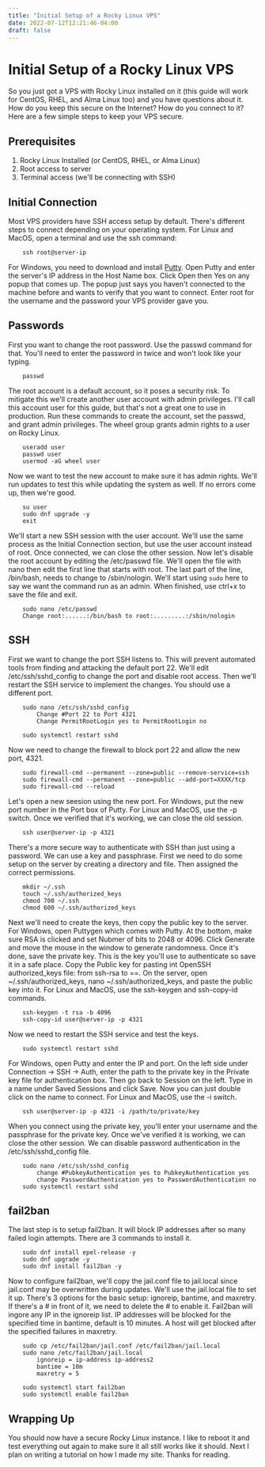 ```yaml
---
title: "Initial Setup of a Rocky Linux VPS"
date: 2022-07-12T12:21:46-04:00
draft: false
---
```


# Initial Setup of a Rocky Linux VPS

So you just got a VPS with Rocky Linux installed on it (this guide will work for CentOS, RHEL, and Alma Linux too) and you have questions about it. How do you keep this secure on the Internet? How do you connect to it? Here are a few simple steps to keep your VPS secure.

## Prerequisites

1. Rocky Linux Installed (or CentOS, RHEL, or Alma Linux)
2. Root access to server
3. Terminal access (we'll be connecting with SSH)

## Initial Connection

Most VPS providers have SSH access setup by default. There's different steps to connect depending on your operating system. For Linux and MacOS, open a terminal and use the ssh command:
```commandline
    ssh root@server-ip
```
For Windows, you need to download and install [Putty](https://the.earth.li/~sgtatham/putty/latest/w64/putty-64bit-0.77-installer.msi). Open Putty and enter the server's IP address in the Host Name box. Click Open then Yes on any popup that comes up. The popup just says you haven't connected to the machine before and wants to verify that you want to connect. Enter root for the username and the password your VPS provider gave you.

## Passwords

First you want to change the root password. Use the passwd command for that. You'll need to enter the password in twice and won't look like your typing.
```commandline
    passwd
```
The root account is a default account, so it poses a security risk. To mitigate this we'll create another user account with admin privileges. I'll call this account user for this guide, but that's not a great one to use in production. Run these commands to create the account, set the passwd, and grant admin privileges. The wheel group grants admin rights to a user on Rocky Linux.
```commandline
    useradd user
    passwd user
    usermod -aG wheel user
```
Now we want to test the new account to make sure it has admin rights. We'll run updates to test this while updating the system as well. If no errors come up, then we're good.
```commandline
    su user
    sudo dnf upgrade -y
    exit
```
We'll start a new SSH session with the user account. We'll use the same process as the Initial Connection section, but use the user account instead of root. Once connected, we can close the other session. Now let's disable the root account by editing the /etc/passwd file. We'll open the file with nano then edit the first line that starts with root. The last part of the line, /bin/bash, needs to change to /sbin/nologin. We'll start using ```sudo``` here to say we want the command run as an admin. When finished, use ctrl+x to save the file and exit.
```commandline
    sudo nano /etc/passwd
    Change root:......:/bin/bash to root:.........:/sbin/nologin
```

## SSH

First we want to change the port SSH listens to. This will prevent automated tools from finding and attacking the default port 22. We'll edit /etc/ssh/sshd_config to change the port and disable root access. Then we'll restart the SSH service to implement the changes. You should use a different port.
```commandline
    sudo nano /etc/ssh/sshd_config
        Change #Port 22 to Port 4321
        Change PermitRootLogin yes to PermitRootLogin no
    
    sudo systemctl restart sshd
```
Now we need to change the firewall to block port 22 and allow the new port, 4321.
```commandline
    sudo firewall-cmd --permanent --zone=public --remove-service=ssh
    sudo firewall-cmd --permanent --zone=public --add-port=XXXX/tcp
    sudo firewall-cmd --reload
```
Let's open a new seesion using the new port. For Windows, put the new port number in the Port box of Putty. For Linux and MacOS, use the -p switch. Once we verified that it's working, we can close the old session.
```commandline
    ssh user@server-ip -p 4321
```
There's a more secure way to authenticate with SSH than just using a password. We can use a key and passphrase. First we need to do some setup on the server by creating a directory and file. Then assigned the correct permissions.
```commandline
    mkdir ~/.ssh
    touch ~/.ssh/authorized_keys
    chmod 700 ~/.ssh
    chmod 600 ~/.ssh/authorized_keys
```
Next we'll need to create the keys, then copy the public key to the server. For Windows, open Puttygen which comes with Putty. At the bottom, make sure RSA is clicked and set Nubmer of bits to 2048 or 4096. Click Generate and move the mouse in the window to generate randomness. Once it's done, save the private key. This is the key you'll use to authenticate so save it in a safe place. Copy the Public key for pasting int OpenSSH authorized_keys file: from ssh-rsa to ==. On the server, open ~/.ssh/authorized_keys, nano ~/.ssh/authorized_keys, and paste the public key into it. For Linux and MacOS, use the ssh-keygen and ssh-copy-id commands.
```commandline
    ssh-keygen -t rsa -b 4096
    ssh-copy-id user@server-ip -p 4321
```
Now we need to restart the SSH service and test the keys.
```commandline
    sudo systemctl restart sshd
```
For Windows, open Putty and enter the IP and port. On the left side under Connection -> SSH -> Auth, enter the path to the private key in the Private key file for authentication box. Then go back to Session on the left. Type in a name under Saved Sessions and click Save. Now you can just double click on the name to connect. For Linux and MacOS, use the -i switch.
```commandline
    ssh user@server-ip -p 4321 -i /path/to/private/key
```
When you connect using the private key, you'll enter your username and the passphrase for the private key. Once we've verified it is working, we can close the other session. We can disable password authentication in the /etc/ssh/sshd_config file.
```commandline
    sudo nano /etc/ssh/sshd_config
        change #PubkeyAuthentication yes to PubkeyAuthentication yes
        change PasswordAuthentication yes to PasswordAuthentication no
    sudo systemctl restart sshd
```

## fail2ban

The last step is to setup fail2ban. It will block IP addresses after so many failed login attempts. There are 3 commands to install it.
```commandline
    sudo dnf install epel-release -y
    sudo dnf upgrade -y
    sudo dnf install fail2ban -y
```
Now to configure fail2ban, we'll copy the jail.conf file to jail.local since jail.conf may be overwritten during updates. We'll use the jail.local file to set it up. There's 3 options for the basic setup: ignoreip, bantime, and maxretry. If there's a # in front of it, we need to delete the # to enable it. Fail2ban will ingore any IP in the ignoreip list. IP addresses will be blocked for the specified time in bantime, default is 10 minutes. A host will get blocked after the specified failures in maxretry.
```commandline
    sudo cp /etc/fail2ban/jail.conf /etc/fail2ban/jail.local
    sudo nano /etc/fail2ban/jail.local
        ignoreip = ip-address ip-address2
        bantime = 10m
        maxretry = 5
        
    sudo systemctl start fail2ban
    sudo systemctl enable fail2ban
```

## Wrapping Up

You should now have a secure Rocky Linux instance. I like to reboot it and test everything out again to make sure it all still works like it should. Next I plan on writing a tutorial on how I made my site. Thanks for reading.